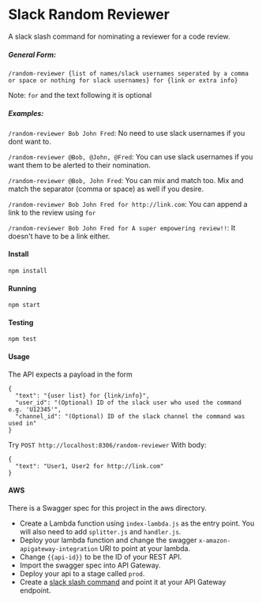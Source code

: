 # Slack Random Reviewer

A slack slash command for nominating a reviewer for a code review.

##### General Form:

`/random-reviewer {list of names/slack usernames seperated by a comma or space or nothing for slack usernames} for {link or extra info}`

Note: `for` and the text following it is optional

##### Examples:

`/random-reviewer Bob John Fred`: No need to use slack usernames if you dont want to.

`/random-reviewer @Bob, @John, @Fred`: You can use slack usernames if you want them to be alerted to their nomination.

`/random-reviewer @Bob, John Fred`: You can mix and match too. Mix and match the separator (comma or space) as well if you desire.

`/random-reviewer Bob John Fred for http://link.com`: You can append a link to the review using `for`

`/random-reviewer Bob John Fred for A super empowering review!!`: It doesn't have to be a link either.


#### Install
`npm install`

#### Running
`npm start`

#### Testing
`npm test`

#### Usage

The API expects a payload in the form
```
{ 
  "text": "{user list} for {link/info}",
  "user_id": "(Optional) ID of the slack user who used the command e.g. 'U12345'",
  "channel_id": "(Optional) ID of the slack channel the command was used in"
}
```

Try `POST http://localhost:8306/random-reviewer`
With body:

```
{ 
  "text": "User1, User2 for http://link.com"
}
```

#### AWS

There is a Swagger spec for this project in the aws directory. 

- Create a Lambda function using `index-lambda.js` as the entry point. You will also need to add `splitter.js` and `handler.js`.
- Deploy your lambda function and change the swagger `x-amazon-apigateway-integration` URI to point at your lambda.
- Change `{{api-id}}` to be the ID of your REST API.
- Import the swagger spec into API Gateway.
- Deploy your api to a stage called `prod`.
- Create a [slack slash command](https://api.slack.com/slash-commands#creating_commands) and point it at your API Gateway endpoint.
